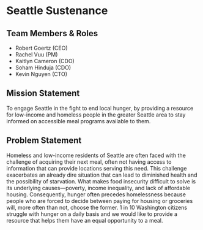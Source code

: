 # Seattle Sustenance

## Team Members & Roles

- Robert Goertz (CEO)
- Rachel Vuu (PM)
- Kaitlyn Cameron (CDO) 
- Soham Hinduja (CDO)
- Kevin Nguyen (CTO)

## Mission Statement
To engage Seattle in the fight to end local hunger, by providing a resource for low-income and homeless people in the greater Seattle area to stay informed on accessible meal programs available to them.


## Problem Statement
Homeless and low-income residents of Seattle are often faced with the challenge of acquiring their next meal, often not having access to information that can provide locations serving this need. This challenge exacerbates an already dire situation that can lead to diminished health and the possibility of starvation. What makes food insecurity difficult to solve is its underlying causes—poverty, income inequality, and lack of affordable housing. Consequently, hunger often precedes homelessness because people who are forced to decide between paying for housing or groceries will, more often than not, choose the former. 1 in 10 Washington citizens struggle with hunger on a daily basis and we would like to provide a resource that helps them have an equal opportunity to a meal.
